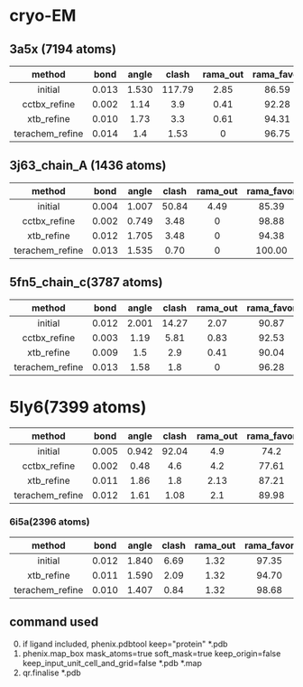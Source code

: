 # cryo-EM
## 3a5x (7194 atoms)
method         | bond   | angle |clash   |rama_out| rama_favor|rotamer | CC_mask
:--:           | :--:   | :--:  |   :--: |   :--: |   :--:    |:--:    |:--:
initial        | 0.013  | 1.530 | 117.79 |   2.85 |   86.59   | 8.72   | 0.292
cctbx_refine   | 0.002  | 1.14  |  3.9   |   0.41 |   92.28   |  2.56  | 0.3091
xtb_refine     | 0.010  | 1.73  |  3.3   |   0.61 |   94.31   |  3.33  | 0.3311
terachem_refine| 0.014  | 1.4   |  1.53  |   0    |   96.75   |  4.62  | 0.3051
## 3j63_chain_A (1436 atoms)
method         | bond   | angle | clash |rama_out| rama_favor|rotamer | CC_mask
:--:           | :--:   | :--:  | :--:  |  :--:  |   :--:    |:--:    |:--:
initial        | 0.004  | 1.007 | 50.84 |  4.49  |   85.39   | 5.48   | 0.6747
cctbx_refine   | 0.002  | 0.749 | 3.48  |  0     |   98.88   | 4.11   | 0.6553
xtb_refine     | 0.012  | 1.705 | 3.48  |  0     |   94.38   | 4.11   | 0.6546
terachem_refine| 0.013  | 1.535 |0.70   |  0     |   100.00  | 1.37   | 0.6386
## 5fn5_chain_c(3787 atoms)
method         | bond   | angle |clash  |rama_out| rama_favor|rotamer | CC_mask
:--:           | :--:   | :--:  |  :--: | :--:   |   :--:    |:--:    |:--:
initial        | 0.012  | 2.001 | 14.27 | 2.07   |   90.87   | 18.13  | 0.6430
cctbx_refine   | 0.003  | 1.19  | 5.81  | 0.83   |   92.53   | 8.29   | 0.6645
xtb_refine     | 0.009  | 1.5   | 2.9   | 0.41   |   90.04   |  8.29  | 0.65
terachem_refine| 0.013  | 1.58  | 1.8   |  0     |   96.28   | 11.92  | 0.6441
# 5ly6(7399 atoms)
method         | bond   | angle | clash |rama_out| rama_favor|rotamer | CC_mask
:--:           | :--:   | :--:  |  :--: |  :--:  |   :--:    |:--:    |:--:
initial        | 0.005  | 0.942 | 92.04 |   4.9  |   74.2    | 36.08  | 0.6239
cctbx_refine   | 0.002  | 0.48  |  4.6  |   4.2  |   77.61   |  10.41 | 0.6564
xtb_refine     | 0.011  | 1.86  |  1.8  |   2.13 |   87.21   |  7.75  | 0.6623
terachem_refine| 0.012  | 1.61  |  1.08 |   2.1  |   89.98   |  11.14 | 0.6394
### 6i5a(2396 atoms)
method         | bond   | angle |clash |rama_out | rama_favor|rotamer | CC_mask
:--:           | :--:   | :--:  | :--: |   :--:  |   :--:    |:--:    |:--:
initial        | 0.012  | 1.840 | 6.69 |   1.32  |  97.35    |  0.74  | 0.8156
xtb_refine     | 0.011  | 1.590 | 2.09 |   1.32  |  94.70    |  0.74  | 0.8066
terachem_refine| 0.010  | 1.407 | 0.84 |   1.32  |  98.68    |  0.00  | 0.8106
## command used
0. if ligand included, phenix.pdbtool keep="protein" *.pdb
1. phenix.map_box mask_atoms=true soft_mask=true keep_origin=false keep_input_unit_cell_and_grid=false *.pdb *.map
2. qr.finalise *.pdb
